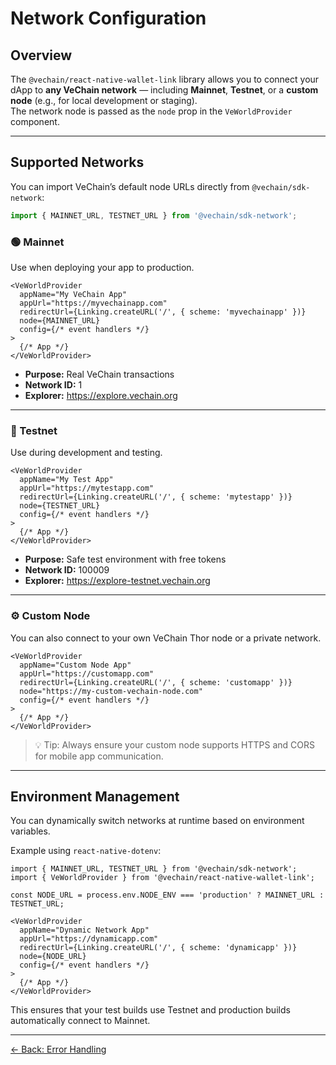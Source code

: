 # Network Configuration

## Overview

The `@vechain/react-native-wallet-link` library allows you to connect your dApp to **any VeChain network** — including **Mainnet**, **Testnet**, or a **custom node** (e.g., for local development or staging).  
The network node is passed as the `node` prop in the `VeWorldProvider` component.

---

## Supported Networks

You can import VeChain’s default node URLs directly from `@vechain/sdk-network`:

```ts
import { MAINNET_URL, TESTNET_URL } from '@vechain/sdk-network';
```

### 🟢 Mainnet

Use when deploying your app to production.

```tsx
<VeWorldProvider
  appName="My VeChain App"
  appUrl="https://myvechainapp.com"
  redirectUrl={Linking.createURL('/', { scheme: 'myvechainapp' })}
  node={MAINNET_URL}
  config={/* event handlers */}
>
  {/* App */}
</VeWorldProvider>
```

- **Purpose:** Real VeChain transactions  
- **Network ID:** 1  
- **Explorer:** https://explore.vechain.org

---

### 🧪 Testnet

Use during development and testing.

```tsx
<VeWorldProvider
  appName="My Test App"
  appUrl="https://mytestapp.com"
  redirectUrl={Linking.createURL('/', { scheme: 'mytestapp' })}
  node={TESTNET_URL}
  config={/* event handlers */}
>
  {/* App */}
</VeWorldProvider>
```

- **Purpose:** Safe test environment with free tokens  
- **Network ID:** 100009  
- **Explorer:** https://explore-testnet.vechain.org

---

### ⚙️ Custom Node

You can also connect to your own VeChain Thor node or a private network.

```tsx
<VeWorldProvider
  appName="Custom Node App"
  appUrl="https://customapp.com"
  redirectUrl={Linking.createURL('/', { scheme: 'customapp' })}
  node="https://my-custom-vechain-node.com"
  config={/* event handlers */}
>
  {/* App */}
</VeWorldProvider>
```

> 💡 Tip: Always ensure your custom node supports HTTPS and CORS for mobile app communication.

---

## Environment Management

You can dynamically switch networks at runtime based on environment variables.

Example using `react-native-dotenv`:

```tsx
import { MAINNET_URL, TESTNET_URL } from '@vechain/sdk-network';
import { VeWorldProvider } from '@vechain/react-native-wallet-link';

const NODE_URL = process.env.NODE_ENV === 'production' ? MAINNET_URL : TESTNET_URL;

<VeWorldProvider
  appName="Dynamic Network App"
  appUrl="https://dynamicapp.com"
  redirectUrl={Linking.createURL('/', { scheme: 'dynamicapp' })}
  node={NODE_URL}
  config={/* event handlers */}
>
  {/* App */}
</VeWorldProvider>
```

This ensures that your test builds use Testnet and production builds automatically connect to Mainnet.

---

[← Back: Error Handling](./06-error-handling.md)